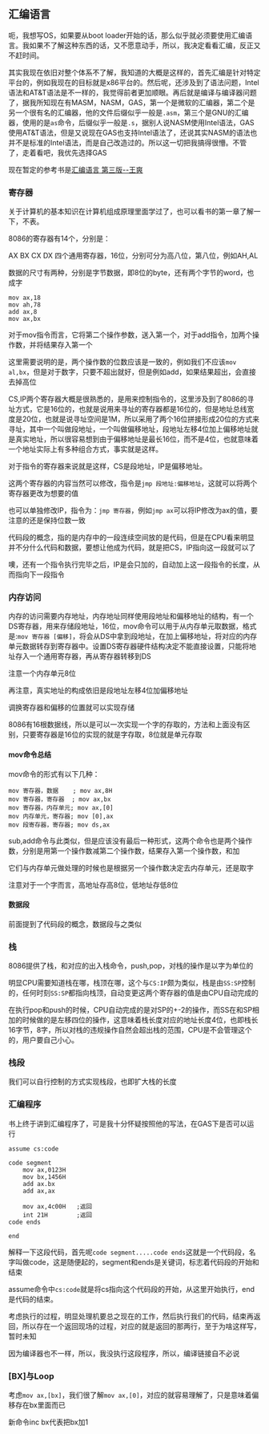 ## 汇编语言

呃，我想写OS，如果要从boot loader开始的话，那么似乎就必须要使用汇编语言。我如果不了解这种东西的话，又不愿意动手，所以，我决定看看汇编，反正又不赶时间。

其实我现在依旧对整个体系不了解，我知道的大概是这样的，首先汇编是针对特定平台的，例如我现在的目标就是x86平台的。然后呢，还涉及到了语法问题，Intel语法和AT&T语法是不一样的，我觉得前者更加顺眼。再后就是编译与编译器问题了，据我所知现在有MASM，NASM，GAS，第一个是微软的汇编器，第二个是另一个很有名的汇编器，他的文件后缀似乎一般是`.asm`，第三个是GNU的汇编器，使用的是`as`命令，后缀似乎一般是`.s`，据别人说NASM使用Intel语法，GAS使用AT&T语法，但是又说现在GAS也支持Intel语法了，还说其实NASM的语法也并不是标准的Intel语法，而是自己改造过的。所以这一切把我搞得很懵。不管了，走着看吧，我优先选择GAS

现在暂定的参考书是[汇编语言 第三版--王爽](https://book.douban.com/subject/25726019/)



### 寄存器

关于计算机的基本知识在计算机组成原理里面学过了，也可以看书的第一章了解一下，不表。

8086的寄存器有14个，分别是：

AX BX CX DX 四个通用寄存器，16位，分别可分为高八位，第八位，例如AH,AL



数据的尺寸有两种，分别是字节数据，即8位的byte，还有两个字节的word，也成字

~~~assembly
mov ax,18
mov ah,78
add ax,8
mov ax,bx
~~~

对于mov指令而言，它将第二个操作参数，送入第一个，对于add指令，加两个操作数，并将结果存入第一个

这里需要说明的是，两个操作数的位数应该是一致的，例如我们不应该`mov al,bx`，但是对于数字，只要不超出就好，但是例如add，如果结果超出，会直接去掉高位



CS,IP两个寄存器大概是很熟悉的，是用来控制指令的，这里涉及到了8086的寻址方式，它是16位的，也就是说用来寻址的寄存器都是16位的，但是地址总线宽度是20位，也就是说寻址空间是1M，所以采用了两个16位拼接形成20位的方式来寻址，其中一个叫做段地址，一个叫做偏移地址，段地址左移4位加上偏移地址就是真实地址，所以很容易想到由于偏移地址是最长16位，而不是4位，也就意味着一个地址实际上有多种组合方式，事实就是这样。

对于指令的寄存器来说就是这样，CS是段地址，IP是偏移地址。

这两个寄存器的内容当然可以修改，指令是`jmp 段地址:偏移地址`，这就可以将两个寄存器更改为想要的值

也可以单独修改IP，指令为：`jmp 寄存器`，例如`jmp ax`可以将IP修改为ax的值，要注意的还是保持位数一致

代码段的概念，指的是内存中的一段连续空间放的是代码，但是在CPU看来明显并不分什么代码和数据，要想让他成为代码，就是把CS，IP指向这一段就可以了

噢，还有一个指令执行完毕之后，IP是会只加的，自动加上这一段指令的长度，从而指向下一段指令



### 内存访问

内存的访问需要内存地址，内存地址同样使用段地址和偏移地址的结构，有一个DS寄存器，用来存储段地址，16位，mov命令可以用于从内存单元取数据，格式是:`mov 寄存器 [偏移]`，将会从DS中拿到段地址，在加上偏移地址，将对应的内存单元数据转存到寄存器中。设置DS寄存器硬件结构决定不能直接设置，只能将地址存入一个通用寄存器，再从寄存器转移到DS

注意一个内存单元8位

再注意，真实地址的构成依旧是段地址左移4位加偏移地址

调换寄存器和偏移的位置就可以实现存储

8086有16根数据线，所以是可以一次实现一个字的存取的，方法和上面没有区别，只要寄存器是16位的实现的就是字存取，8位就是单元存取



#### mov命令总结

mov命令的形式有以下几种：

~~~assembly
mov 寄存器，数据    ; mov ax,8H
mov 寄存器，寄存器  ; mov ax,bx
mov 寄存器，内存单元; mov ax,[0]
mov 内存单元，寄存器; mov [0],ax
mov 段寄存器，寄存器; mov ds,ax
~~~

sub,add命令与此类似，但是应该没有最后一种形式，这两个命令也是两个操作数，分别是用第一个操作数减第二个操作数，结果存入第一个操作数，和加

它们与内存单元做处理的时候也是根据另一个操作数决定去内存单元，还是取字

注意对于一个字而言，高地址存高8位，低地址存低8位



#### 数据段

前面提到了代码段的概念，数据段与之类似



### 栈

8086提供了栈，和对应的出入栈命令，push,pop，对栈的操作是以字为单位的

明显CPU需要知道栈在哪，栈顶在哪，这个与`CS:IP`颇为类似，栈是由`SS:SP`控制的，任何时刻`SS:SP`都指向栈顶，自动变更这两个寄存器的值是由CPU自动完成的

在执行pop和push的时候，CPU自动完成的是对SP的+-2的操作，而SS在和SP相加的时候做的是左移四位的操作，这意味着栈长度对应的地址长度4位，也即栈长16字节，8字，所以对栈的违规操作自然会超出栈的范围，CPU是不会管理这个的，用户要自己小心。

### 栈段

我们可以自行控制的方式实现栈段，也即扩大栈的长度



### 汇编程序

书上终于讲到汇编程序了，可是我十分怀疑按照他的写法，在GAS下是否可以运行

~~~assembly
assume cs:code

code segment
	mov ax,0123H
	mov bx,1456H
	add ax.bx
	add ax,ax
	
	mov ax,4c00H   ;返回
	int 21H        ;返回
code ends

end
~~~

解释一下这段代码，首先呢`code segment.....code ends`这就是一个代码段，名字叫做code，这是随便起的，segment和ends是关键词，标志着代码段的开始和结束

assume命令中`cs:code`就是将cs指向这个代码段的开始，从这里开始执行，end是代码的结束。

考虑执行的过程，明显处理机要总之现在的工作，然后执行我们的代码，结束再返回，所以存在一个返回现场的过程，对应的就是返回的那两行，至于为啥这样写，暂时未知



因为编译器也不一样，所以，我没执行这段程序，所以，编译链接自不必说



### [BX]与Loop

考虑`mov ax,[bx]`，我们很了解`mov ax,[0]`，对应的就容易理解了，只是意味着偏移存在bx里面而已

新命令inc bx代表把bx加1



